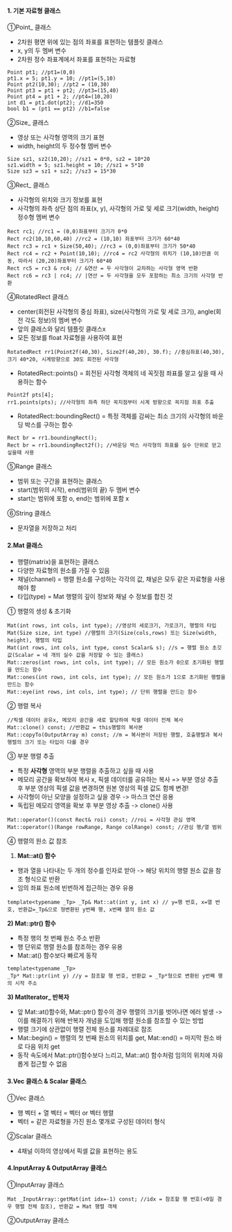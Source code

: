 #### 1. 기본 자료형 클래스

①Point_ 클래스

- 2차원 평면 위에 있는 점의 좌표를 표현하는 템플릿 클래스
- x, y의 두 멤버 변수
- 2차원 정수 좌표계에서 좌표를 표현하는 자료형

```
Point pt1; //pt1=(0,0)
pt1.x = 5; pt1.y = 10; //pt1=(5,10)
Point pt2(10,30); //pt2 = (10,30)
Point pt3 = pt1 + pt2; //pt3=(15,40)
Point pt4 = pt1 + 2; //pt4=(10,20)
int d1 = pt1.dot(pt2); //d1=350
bool b1 = (pt1 == pt2) //b1=false
```



②Size_ 클래스

- 영상 또는 사각형 영역의 크기 표현
- width, height의 두 정수형 멤버 변수

```
Size sz1, sz2(10,20); //sz1 = 0*0, sz2 = 10*20
sz1.width = 5; sz1.height = 10; //sz1 = 5*10
Size sz3 = sz1 + sz2; //sz3 = 15*30
```



③Rect_ 클래스

- 사각형의 위치와 크기 정보를 표현
- 사각형의 좌측 상단 점의 좌표(x, y), 사각형의 가로 및 세로 크기(width, height) 정수형 멤버 변수

```
Rect rc1; //rc1 = (0,0)좌표부터 크기가 0*0
Rect rc2(10,10,60,40) //rc2 = (10,10) 좌표부터 크기가 60*40
Rect rc3 = rc1 + Size(50,40); //rc3 = (0,0)좌표부터 크기가 50*40
Rect rc4 = rc2 + Point(10,10); //rc4 = rc2 사각형의 위치가 (10,10)만큼 이동, 따라서 (20,20)좌표부터 크기가 60*40
Rect rc5 = rc3 & rc4; // &연산 = 두 사각형이 교차하는 사각형 영역 반환
Rect rc6 = rc3 | rc4; // |연산 = 두 사각형을 모두 포함하는 최소 크기의 사각형 반환
```



④RotatedRect 클래스

- center(회전된 사각형의 중심 좌표), size(사각형의 가로 및 세로 크기), angle(회전 각도 정보)의 멤버 변수
- 앞의 클래스와 달리 템플릿 클래스x
- 모든 정보를 float 자료형을 사용하여 표현

```
RotatedRect rr1(Point2f(40,30), Size2f(40,20), 30.f); //중심좌표(40,30), 크기 40*20, 시계방향으로 30도 회전된 사각형
```

- RotatedRect::points() = 회전된 사각형 객체의 네 꼭짓점 좌표를 알고 싶을 때 사용하는 함수

```
Point2f pts[4];
rr1.points(pts); //사각형의 좌측 하단 꼭지점부터 시계 방향으로 꼭지점 좌표 추출
```

- RotatedRect::boundingRect() = 특정 객체를 감싸는 최소 크기의 사각형의 바운딩 박스를 구하는 함수

```
Rect br = rr1.boundingRect();
Rect br = rr1.boundingRect2f(); //바운딩 박스 사각형의 좌표를 실수 단위로 얻고 싶을때 사용
```



⑤Range 클래스

- 범위 또는 구간을 표현하는 클래스
- start(범위의 시작), end(범위의 끝) 두 멤버 변수
- start는 범위에 포함 o, end는 범위에 포함 x

⑥String 클래스

- 문자열을 저장하고 처리

#### 2.Mat 클래스

- 행렬(matrix)을 표현하는 클래스
- 다양한 자료형의 원소를 가질 수 있음
- 채널(channel) = 행렬 원소를 구성하는 각각의 값, 채널은 모두 같은 자료형을 사용해야 함
- 타입(type) = Mat 행렬의 깊이 정보와 채널 수 정보를 합친 것

① 행렬의 생성 & 초기화

```
Mat(int rows, int cols, int type); //영상의 세로크기, 가로크기, 행렬의 타입
Mat(Size size, int type) //행렬의 크기(Size(cols,rows) 또는 Size(width, height), 행렬의 타입
Mat(int rows, int cols, int type, const Scalar& s); //s = 행렬 원소 초깃값(Scalar = 네 개의 실수 값을 저장할 수 있는 클래스)
Mat::zeros(int rows, int cols, int type); // 모든 원소가 0으로 초기화된 행렬을 만드는 함수
Mat::ones(int rows, int cols, int type); // 모든 원소가 1으로 초기화된 행렬을 만드는 함수
Mat::eye(int rows, int cols, int type); // 단위 행렬을 만드는 함수
```



② 행렬 복사

```
//픽셀 데이터 공유x, 메모리 공간을 새로 할당하여 픽셀 데이터 전체 복사
Mat::clone() const; //반환값 = this행렬의 복사본
Mat::copyTo(OutputArray m) const; //m = 복사본이 저장된 행렬, 호출행렬과 복사행렬의 크기 또는 타입이 다를 경우 
```



③ 부분 행렬 추출

- 특정 **사각형** 영역의 부분 행렬을 추출하고 싶을 때 사용
- 메모리 공간을 확보하여 복사 x, 픽셀 데이터를 공유하는 복사 => 부분 영상 추출 후 부분 영상의 픽셀 값을 변경하면 원본 영상의 픽셀 값도 함께 변경!
- 사각형이 아닌 모양을 설정하고 싶을 경우 -> 마스크 연산 응용
- 독립된 메모리 영역을 확보 후 부분 영상 추출 -> clone() 사용

```
Mat::operator()(const Rect& roi) const; //roi = 사각형 관심 영역
Mat::operator()(Range rowRange, Range colRange) const; //관심 행/열 범위
```



④ 행렬의 원소 값 참조

 1) **Mat::at() 함수**

- 행과 열을 나타내는 두 개의 정수를 인자로 받아 -> 해당 위치의 행렬 원소 값을 참조 형식으로 반환
- 임의 좌표 원소에 빈번하게 접근하는 경우 유용

```
template<typename _Tp> _Tp& Mat::at(int y, int x) // y=행 번호, x=열 번호, 반환값=_Tp&으로 형변환된 y번째 행, x번째 열의 원소 값
```



 **2) Mat::ptr() 함수**

- 특정 행의 첫 번째 원소 주소 반환
- 행 단위로 행렬 원소를 참조하는 경우 유용
- Mat::at() 함수보다 빠르게 동작

```
template<typename _Tp>
_Tp* Mat::ptr(int y) //y = 참조할 행 번호, 반환값 = _Tp*형으로 변환된 y번째 행의 시작 주소
```



**3) Matlterator_ 반복자**

- 앞 Mat::at()함수와, Mat::ptr() 함수의 경우 행렬의 크기를 벗어나면 에러 발생 -> 이를 해결하기 위해 반복자 개념을 도입해 행렬 원소를 참조할 수 있는 방법
- 행렬 크기에 상관없이 행렬 전체 원소를 차례대로 참조
- Mat::begin() = 행렬의 첫 번째 원소의 위치를 get, Mat::end() = 마지막 원소 바로 다음 위치 get
- 동작 속도에서 Mat::ptr()함수보다 느리고, Mat::at() 함수처럼 임의의 위치에 자유롭게 접근할 수 없음

#### 3.Vec 클래스 & Scalar 클래스

①Vec 클래스

- 행 벡터 + 열 벡터 = 벡터 or 벡터 행렬
- 벡터 = 같은 자료형을 가진 원소 몇개로 구성된 데이터 형식

②Scalar 클래스

- 4채널 이하의 영상에서 픽셀 값을 표현하는 용도

#### 4.InputArray & OutputArray 클래스

①InputArray 클래스

```
Mat _InputArray::getMat(int idx=-1) const; //idx = 참조할 행 번호(<0일 경우 행렬 전체 참조), 반환값 = Mat 행렬 객체
```

②OutputArray 클래스